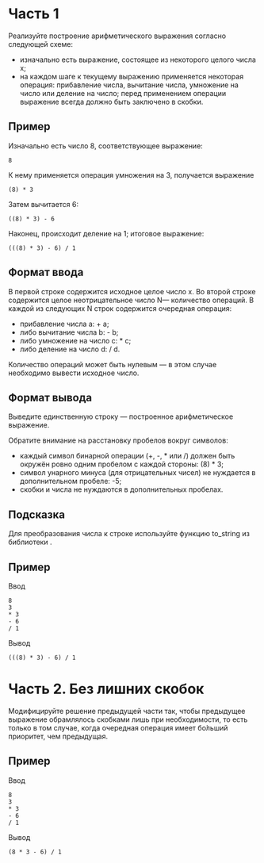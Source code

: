# Часть 1
Реализуйте построение арифметического выражения согласно следующей
схеме:

* изначально есть выражение, состоящее из некоторого целого числа x;
* на каждом шаге к текущему выражению применяется некоторая операция:
  прибавление числа, вычитание числа, умножение на число или деление на
  число; перед применением операции выражение всегда должно быть
  заключено в скобки.

## Пример
Изначально есть число 8, соответствующее выражение:

```
8
```

К нему применяется операция умножения на 3, получается выражение

```
(8) * 3
```

Затем вычитается 6:

```
((8) * 3) - 6
```

Наконец, происходит деление на 1; итоговое выражение:

```
(((8) * 3) - 6) / 1
```

## Формат ввода
В первой строке содержится исходное целое число x. Во второй строке
содержится целое неотрицательное число N— количество операций. В каждой
из следующих N строк содержится очередная операция:

* прибавление числа a: + a;
* либо вычитание числа b: - b;
* либо умножение на число c: * c;
* либо деление на число d: / d.

Количество операций может быть нулевым — в этом случае необходимо
вывести исходное число.

## Формат вывода
Выведите единственную строку — построенное арифметическое выражение.

Обратите внимание на расстановку пробелов вокруг символов:

* каждый символ бинарной операции (+, -, * или /) должен быть окружён ровно
  одним пробелом с каждой стороны: (8) * 3;
* символ унарного минуса (для отрицательных чисел) не нуждается в
  дополнительном пробеле: -5;
* скобки и числа не нуждаются в дополнительных пробелах.

## Подсказка
Для преобразования числа к строке используйте функцию to_string
из библиотеки <string>.

## Пример
Ввод

```
8
3
* 3
- 6
/ 1
```

Вывод

```
(((8) * 3) - 6) / 1
```

# Часть 2. Без лишних скобок
Модифицируйте решение предыдущей части так, чтобы предыдущее
выражение обрамлялось скобками лишь при необходимости, то есть только
в том случае, когда очередная операция имеет бо́льший приоритет,
чем предыдущая.

## Пример
Ввод

```
8
3
* 3
- 6
/ 1
```
Вывод

```
(8 * 3 - 6) / 1
```